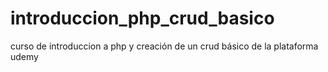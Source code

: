 # introduccion_php_crud_basico
curso de introduccion a php y creación de un crud básico de la plataforma udemy
